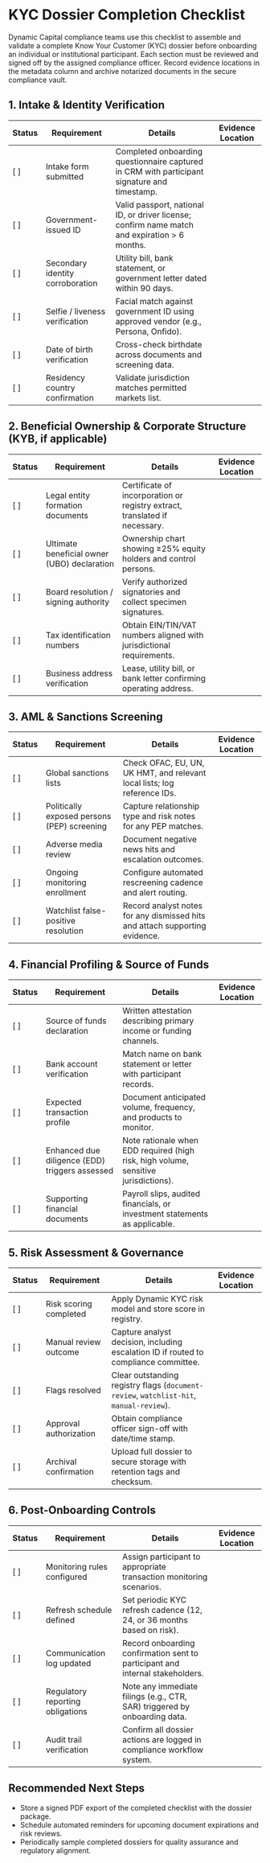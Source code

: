 # KYC Dossier Completion Checklist

Dynamic Capital compliance teams use this checklist to assemble and validate a complete Know Your Customer (KYC) dossier before onboarding an individual or institutional participant. Each section must be reviewed and signed off by the assigned compliance officer. Record evidence locations in the metadata column and archive notarized documents in the secure compliance vault.

## 1. Intake & Identity Verification

| Status | Requirement | Details | Evidence Location |
| ------ | ----------- | ------- | ----------------- |
| [ ] | Intake form submitted | Completed onboarding questionnaire captured in CRM with participant signature and timestamp. | |
| [ ] | Government-issued ID | Valid passport, national ID, or driver license; confirm name match and expiration > 6 months. | |
| [ ] | Secondary identity corroboration | Utility bill, bank statement, or government letter dated within 90 days. | |
| [ ] | Selfie / liveness verification | Facial match against government ID using approved vendor (e.g., Persona, Onfido). | |
| [ ] | Date of birth verification | Cross-check birthdate across documents and screening data. | |
| [ ] | Residency country confirmation | Validate jurisdiction matches permitted markets list. | |

## 2. Beneficial Ownership & Corporate Structure (KYB, if applicable)

| Status | Requirement | Details | Evidence Location |
| ------ | ----------- | ------- | ----------------- |
| [ ] | Legal entity formation documents | Certificate of incorporation or registry extract, translated if necessary. | |
| [ ] | Ultimate beneficial owner (UBO) declaration | Ownership chart showing ≥25% equity holders and control persons. | |
| [ ] | Board resolution / signing authority | Verify authorized signatories and collect specimen signatures. | |
| [ ] | Tax identification numbers | Obtain EIN/TIN/VAT numbers aligned with jurisdictional requirements. | |
| [ ] | Business address verification | Lease, utility bill, or bank letter confirming operating address. | |

## 3. AML & Sanctions Screening

| Status | Requirement | Details | Evidence Location |
| ------ | ----------- | ------- | ----------------- |
| [ ] | Global sanctions lists | Check OFAC, EU, UN, UK HMT, and relevant local lists; log reference IDs. | |
| [ ] | Politically exposed persons (PEP) screening | Capture relationship type and risk notes for any PEP matches. | |
| [ ] | Adverse media review | Document negative news hits and escalation outcomes. | |
| [ ] | Ongoing monitoring enrollment | Configure automated rescreening cadence and alert routing. | |
| [ ] | Watchlist false-positive resolution | Record analyst notes for any dismissed hits and attach supporting evidence. | |

## 4. Financial Profiling & Source of Funds

| Status | Requirement | Details | Evidence Location |
| ------ | ----------- | ------- | ----------------- |
| [ ] | Source of funds declaration | Written attestation describing primary income or funding channels. | |
| [ ] | Bank account verification | Match name on bank statement or letter with participant records. | |
| [ ] | Expected transaction profile | Document anticipated volume, frequency, and products to monitor. | |
| [ ] | Enhanced due diligence (EDD) triggers assessed | Note rationale when EDD required (high risk, high volume, sensitive jurisdictions). | |
| [ ] | Supporting financial documents | Payroll slips, audited financials, or investment statements as applicable. | |

## 5. Risk Assessment & Governance

| Status | Requirement | Details | Evidence Location |
| ------ | ----------- | ------- | ----------------- |
| [ ] | Risk scoring completed | Apply Dynamic KYC risk model and store score in registry. | |
| [ ] | Manual review outcome | Capture analyst decision, including escalation ID if routed to compliance committee. | |
| [ ] | Flags resolved | Clear outstanding registry flags (`document-review`, `watchlist-hit`, `manual-review`). | |
| [ ] | Approval authorization | Obtain compliance officer sign-off with date/time stamp. | |
| [ ] | Archival confirmation | Upload full dossier to secure storage with retention tags and checksum. | |

## 6. Post-Onboarding Controls

| Status | Requirement | Details | Evidence Location |
| ------ | ----------- | ------- | ----------------- |
| [ ] | Monitoring rules configured | Assign participant to appropriate transaction monitoring scenarios. | |
| [ ] | Refresh schedule defined | Set periodic KYC refresh cadence (12, 24, or 36 months based on risk). | |
| [ ] | Communication log updated | Record onboarding confirmation sent to participant and internal stakeholders. | |
| [ ] | Regulatory reporting obligations | Note any immediate filings (e.g., CTR, SAR) triggered by onboarding data. | |
| [ ] | Audit trail verification | Confirm all dossier actions are logged in compliance workflow system. | |

## Recommended Next Steps

- Store a signed PDF export of the completed checklist with the dossier package.
- Schedule automated reminders for upcoming document expirations and risk reviews.
- Periodically sample completed dossiers for quality assurance and regulatory alignment.
